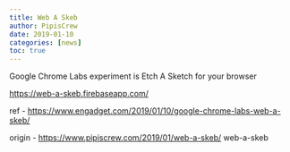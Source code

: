 ```yaml
---
title: Web A Skeb
author: PipisCrew
date: 2019-01-10
categories: [news]
toc: true
---
```


Google Chrome Labs experiment is Etch A Sketch for your browser

https://web-a-skeb.firebaseapp.com/

ref - https://www.engadget.com/2019/01/10/google-chrome-labs-web-a-skeb/

origin - https://www.pipiscrew.com/2019/01/web-a-skeb/ web-a-skeb